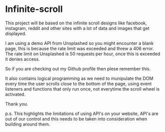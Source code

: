 # Infinite-scroll

This project will be based on the infinite scroll designs like facebook, instagram, reddit and other sites with a lot of data and images that get displayed. 

I am using a demo API from Unsplashed so you might encounter a blank page, this is because the rate limit was exceeded and threw a 406 error.
The rate limit on Unsplashed is 50 requests per hour, once this is exceeded it denies access.

So if you are checking out my Github profile then plese remember this.

It also contains logical programming as we need to munipulate the DOM every time the user scrolls close to the bottom of the page, using event listeners and functions that only run once, not everytime the scroll wheel is activated.

Thank you. 

p.s. This highlights the limitations of using API's on your website, API's are out of our control and this needs to be taken into consideration when building around them. 
